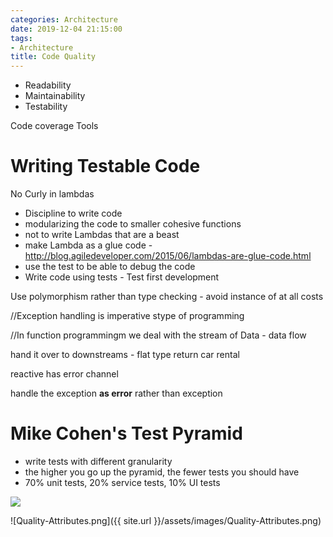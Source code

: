 ```yaml
---
categories: Architecture
date: 2019-12-04 21:15:00
tags:
- Architecture
title: Code Quality
---
```


* Readability
* Maintainability
* Testability

Code coverage Tools

# Writing Testable Code

No Curly in lambdas

* Discipline to write code
* modularizing the code to smaller cohesive functions
* not to write Lambdas that are a beast
* make Lambda as a glue
  code - http://blog.agiledeveloper.com/2015/06/lambdas-are-glue-code.html
* use the test to be able to debug the code
* Write code using tests - Test first development

Use polymorphism rather than type checking - avoid instance of at all costs

//Exception handling is imperative stype of programming

//In function programmingm we deal with the stream of Data - data flow

hand it over to downstreams - flat type return car rental

reactive has error channel

handle the exception **as error** rather than exception

# Mike Cohen's Test Pyramid

- write tests with different granularity
- the higher you go up the pyramid, the fewer tests you should have
- 70% unit tests, 20% service tests, 10% UI tests

![](https://www.researchgate.net/publication/375982003/figure/fig3/AS:11431281207360823@1701189466064/The-agile-test-automation-pyramid-by-Mike-Cohn-1.jpg)


![Quality-Attributes.png]({{ site.url }}/assets/images/Quality-Attributes.png)